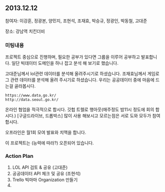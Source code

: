 ## 2013.12.12

참여자: 이강훈, 정광본, 양민지, 조현석, 조재효, 박승규, 정광인, 박동철, 고대준

장소: 강남역 치킨더비

### 미팅내용

프로젝트 중심으로 진행하며, 필요한 공부가 있다면 그룹을 이루어 공부하고 발표합니다. 일단 빅데이터 도메인을 하나 잡고 분석 해 보기로 했습니다.

고대준님께서 lol관련 데이터를 분석해 올려주시기로 하셨습니다.
조재효님께서 게임로그 관련 데이터를 분석해 올려 주시기로 하셨습니다.
우리는 공공데이터 중에 마음에 드는걸 골라봅시다.
```
https://www.data.go.kr/
http://data.seoul.go.kr/
```

온라인 협업을 적극적으로 합시다.
깃헙
트렐로
행아웃(매주정도 밤11시 정도에 회의 합시다.)
[구글드라이브, 드롭박스]
많이 사용 해보시고 모르는점은 서로 도와 모두가 참여합시다.

오프라인은 월1회 모여 발표와 치맥을 합니다.

이 프로젝트는 (능력에 따라?) 오픈되어 있습니다.


### Action Plan

1. LOL API 검토 & 공유 (고대준)
2. 공공데이터 API 체크 및 공유 (조현석)
3. Trello 빅마마 Organization 만들기
4.
